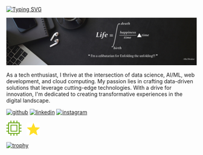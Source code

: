 [![Typing SVG](https://readme-typing-svg.demolab.com?font=DM+Serif+Display+&weight=2000&size=18&duration=4000&pause=900&color=D814B6&width=435&lines=Hey+there%2C+Diwakar+here%F0%9F%91%8B%2C+;Exploring+the+digital+cosmos+%F0%9F%9A%80+on+GitHub!+)](https://git.io/typing-svg)


![](https://github.com/Diwakarallu/Diwakarallu/blob/main/inquisitive!.png?raw=true)

As a tech enthusiast, I thrive at the intersection of data science, AI/ML, web development, and cloud computing. My passion lies in crafting data-driven solutions that leverage cutting-edge technologies. With a drive for innovation, I'm dedicated to creating transformative experiences in the digital landscape.



[<img src='https://cdn.jsdelivr.net/npm/simple-icons@3.0.1/icons/github.svg' alt='github' height='40'>](https://github.com/https://github.com/Diwakarallu)  [<img src='https://cdn.jsdelivr.net/npm/simple-icons@3.0.1/icons/linkedin.svg' alt='linkedin' height='40'>](https://www.linkedin.com/in/https://www.linkedin.com/in/alludiwakar3435/)  [<img src='https://cdn.jsdelivr.net/npm/simple-icons@3.0.1/icons/instagram.svg' alt='instagram' height='40'>](https://www.instagram.com/https://www.instagram.com/invites/contact/?i=1d6p1uwwcw112&utm_content=pajsag6/)  

<a href='https://docs.github.com/en/developers'><img src='https://raw.githubusercontent.com/acervenky/animated-github-badges/master/assets/devbadge.gif' width='40' height='40'></a> <a href='https://stars.github.com/'><img src='https://raw.githubusercontent.com/acervenky/animated-github-badges/master/assets/starbadge.gif' width='35' height='35'></a> 

[![trophy](https://github-profile-trophy.vercel.app/?username=https://github.com/Diwakarallu)](https://github.com/ryo-ma/github-profile-trophy)







